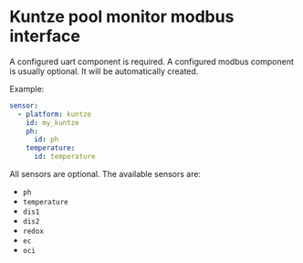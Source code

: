 # Kuntze pool monitor modbus interface

A configured uart component is required.
A configured modbus component is usually optional.  It will be automatically created.

Example:
```yaml
sensor:
  - platform: kuntze
    id: my_kuntze
    ph:
      id: ph
    temperature:
      id: temperature
```

All sensors are optional.  The available sensors are:
- `ph`
- `temperature`
- `dis1`
- `dis2`
- `redox`
- `ec`
- `oci`

